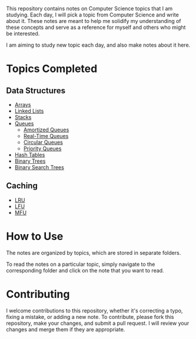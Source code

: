 This repository contains notes on Computer Science topics that I am studying. Each day, I will pick a topic from Computer Science and write about it. These notes are meant to help me solidify my understanding of these concepts and serve as a reference for myself and others who might be interested.

I am aiming to study new topic each day, and also make notes about it here.

# Topics Completed
## Data Structures
- [Arrays](./001_data-structures/001_arrays.md)
- [Linked Lists](./001_data-structures/002_linked_lists.md)
- [Stacks](./001_data-structures/003_stacks.md)
- [Queues](./001_data-structures/004_queues.md)
	- [Amortized Queues](./001_data-structures/004_queues.md#amortized-queue)
	- [Real-Time Queues](./001_data-structures/004_queues.md#real-time-queues)
	- [Circular Queues](./001_data-structures/004_queues.md#circular-queues)
	- [Priority Queues](./001_data-structures/004_queues.md#priority-queues)
- [Hash Tables](./001_data-structures/005_hash_tables.md)
- [Binary Trees](./001_data-structures/006_trees/001_binary_tree.md)
- [Binary Search Trees](./001_data-structures/006_trees/002_binary_search_trees.md)

## Caching
- [LRU](./002_caching/001_lru.md)
- [LFU](./002_caching/002_lfu.md)
- [MFU](./002_caching/003_mfu.md)
# How to Use

The notes are organized by topics, which are stored in separate folders. 

To read the notes on a particular topic, simply navigate to the corresponding folder and click on the note that you want to read.

# Contributing

I welcome contributions to this repository, whether it's correcting a typo, fixing a mistake, or adding a new note. To contribute, please fork this repository, make your changes, and submit a pull request. I will review your changes and merge them if they are appropriate.
